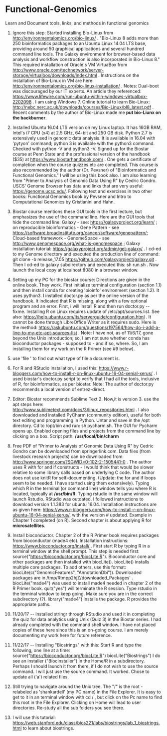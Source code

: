 # Functional-Genomics
Learn and  Document tools, links, and methods in functional genomics

1. Ignore this step: Started installing Bio-Linux from http://environmentalomics.org/bio-linux/ . "Bio-Linux 8 adds more than 250 bioinformatics packages to an Ubuntu Linux 14.04 LTS base, providing around 50 graphical applications and several hundred command line tools. The Galaxy environment for browser-based data analysis and workflow construction is also incorporated in Bio-Linux 8." This required installation of Oracle's VM VirtuaBox from http://www.oracle.com/technetwork/server-storage/virtualbox/downloads/index.html . Instructions on the installation of Bio-Linux in VM are here: http://environmentalomics.org/bio-linux-installation/ . Notes: Dual-boot was discouraged by our IT experts. An article they referenced: https://www.lifewire.com/run-ubuntu-within-windows-virtualbox-2202098 . I am using Windows 7. Online tutorial to learn Bio-Linux: http://nebc.nerc.ac.uk/downloads/courses/Bio-Linux/bl8_latest.pdf . Recent comments by the author of Bio-Linux made me **put bio-Liunx on the backburner**.

2. Installed Ubuntu 16.04 LTS version on my Linux laptop. It has 16GB RAM, Intel's i7 CPU (x4) at 2.5 GHz, 64-bit and 250 GB disk. Python 2.7 is extensively used in genomic data analysis. It is available in 16.04 with 'pytyon' command; python 3 is available with the python3 command. Checked with python -V and python3 -V. Signed up for the Biostar course at Penn State and the professional version of the handbook ($35) at https://www.biostarhandbook.com/ . One gets a certificate of completion when the course quizzes etc are completed. This course is also recommended by the author (Dr. Pevsner) of "Bioinformatics and Functional Genomics." I will be using this book also. I am also learning from "Primer to Analysis of Genomic Data Using R" by Cedric Gondro. USCS' Genome Browser has data and links that are very useful: https://genome.ucsc.edu/. Following text and exercises in two other books: Functional Genomics book by Pevsner and Intro to Computational Genomics by Cristianini and Hahn. 

3. Biostar course mentions these GUI tools in the first lecture, but emphasizes the use of the command line. Here are the GUI tools that hide the command line: Galaxy - see: https://galaxyproject.org/learn/ ; on reproducible bioinformatics - Gene Pattern - see https://software.broadinstitute.org/cancer/software/genepattern/; Cloud-based framework - GenomeSpace - see http://www.genomespace.org/what-is-genomespace ; Galaxy installation tutorial: https://galaxyproject.org/admin/get-galaxy/ . I cd-ed to my Genome directory and executed the production line of command: git clone -b release_17.05 https://github.com/galaxyproject/galaxy.git . Then I cd-ed to galaxy subdirectory and executed this: sh run.sh . Now launch the local copy at localhost:8080 in a browser window. 

4. Setting up my PC for the biostar course: Directions are given in the online book. They work. First initialize terminal configuration (section 1.1) and then install conda for creating 'bioinfo' environment (section 1.2). It uses python3. I installed doctor.py as per the online version of the handbook. It indicated that R is missing, along with a few optional program and an error. First, i will install R and then run doctor.py --fixme. Installing R on Linux requires update of /etc/apt/sources.list. See also: https://help.ubuntu.com/lts/serverguide/configuration.html . It cannot be done through LibreOffice Writer as it requires sudo. Here is the method: https://askubuntu.com/questions/197564/how-do-i-add-a-line-to-my-etc-apt-sources-list . Note: I have not, as of 11/6/17, gone beyond the Unix introduction; so, I am not sure whether conda has bioconductor packages - supposed to - and if so, where. So, I am installing them for my work on the R Primer (see #9 below).

5. use 'file <full file name>' to find out what type of file a document is. 

6. For R and RStudio installation, I used this: https://www.r-bloggers.com/how-to-install-r-on-linux-ubuntu-16-04-xenial-xerus/ . I used biostar's doctor.py script to verify that I had all the tools, inclusive of R, for bioinformatics, as per biostar. Note: The author of doctor.py recommends a local version of entrez-direct. 

7. Editor: Biostar recommends Sublime Text 2. Now,it is version 3. use the apt steps here: http://www.sublimetext.com/docs/3/linux_repositories.html . I also downloaded and installed PyCharm (community edition), useful for both text editing and programming in Python. Untar and save in the /opt directory. Cd to /opt/bin and run: sh pycharm.sh. The GUI for Pycharm opens up. Enabled opening files and projects from the command line by clicking on a box. Script path: **/usr/local/bin/charm**

8. Free PDF of "Primer to Analysis of Genomic Data Using R" by Cedric Gondro can be downloaded from springerlink.com. Data files (from livestock research projects) can be downloaded from: http://www.springer.com/?SGWID=0-102-2-1505441-0 . The author uses R with for and if constructs - I would think that would be slower relative to some library calls based on underlying C code. The author does not use knitR for self-documenting. (Update: the for and if loops seem to be needed. I have started using them extensively). Typing which R in the terminal (or command line) window tells you where R is located, typically at **/usr/bin/R**. Typing rstudio in the same window will launch Rstudio. RStudio was outdated. I followed instructions to download version 1.1.383 for ubuntu 16.04. Installation instructions are as given here: https://www.r-bloggers.com/how-to-install-r-on-linux-ubuntu-16-04-xenial-xerus/, with the version # updated. Example in Chapter 1 completed (on R). Second chapter is about applying R for **microsatellites**. 

9. Install bioconductor. Chapter 2 of the R Primer book requires packages from bioconductor (made4 etc). Installation instructions: https://www.bioconductor.org/install/ . First start R by typing R in a terminal window at the shell prompt. This step is needed first:  
source("https://bioconductor.org/biocLite.R"). Bioconductor core and other packages are then installed with biocLite(). biocLite() installs multiple core packages. To add others, use this format: biocLite(c("GenomicFeatures", "AnnotationDbi")). Downloaded packages are in /tmp/Rtmpp2hjZ/downloaded_Packages' . biocLite("made4") was used to install made4 needed in chapter 2 of the R Primer book. quit("yes") will terminate the R session. Type rstudio in the terminal window to keep going. Make sure you are in the correct subdirectory (?). library("made4") installs the package. R provides the appropriate paths. 

10. 11/20/17 -- Installed stringr through RStudio and used it in completing the quiz for data analytics using Unix (Quiz 3) in the Biostar series. I had already completed with the command shell window. I have not placed copies of these here since this is an on-going course. I am merely documenting my work here for future reference. 

11. 11/22/17 -- Installing "Biostrings" with this:  Start R and type the following, one line at a time:
source("https://bioconductor.org/biocLite.R")
biocLite("Biostrings")
I do see an installer ("BiocInstaller") in the Home/R in a subdirectory. Perhaps I should launch it from there, if I do not wish to use the source command. I will just use the source command. It worked. Chose to update all ('a') related files. 

12. Still trying to navigate around the Unix tree. The "/" is the root - relabeled as 'shankardell' (my PC name) in the File Explorer. It is easy to get to it in an terminal window with cd / , but click on the Pc name to find this root in the File Explorer. Clicking on Home will lead to user directories. Re-study all the sub folders you see there.

13. I will use this tutorial: https://web.stanford.edu/class/bios221/labs/biostrings/lab_1_biostrings.html to learn about biostrings.

